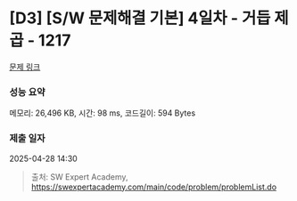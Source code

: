 # [D3] [S/W 문제해결 기본] 4일차 - 거듭 제곱 - 1217 

[문제 링크](https://swexpertacademy.com/main/code/problem/problemDetail.do?contestProbId=AV14dUIaAAUCFAYD) 

### 성능 요약

메모리: 26,496 KB, 시간: 98 ms, 코드길이: 594 Bytes

### 제출 일자

2025-04-28 14:30



> 출처: SW Expert Academy, https://swexpertacademy.com/main/code/problem/problemList.do